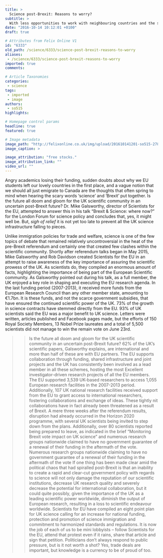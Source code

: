 ```yaml
---
title: >
  Science post-Brexit: Reasons to worry?
subtitle: >
  With less opportunities to work with neighbouring countries and the significant issue that is the loss of EU funding, scientists all over the UK are wondering what other ramifications are yet to come.
date: "2016-10-14 10:12:01 +0100"
draft: true

# Attributes from Felix Online V1
id: "6333"
old_path: /science/6333/science-post-brexit-reasons-to-worry
aliases:
 - /science/6333/science-post-brexit-reasons-to-worry
imported: true
comments:

# Article Taxonomies
categories:
 - science
tags:
 - imported
 - image
authors:
 - so515
highlights:

# Homepage control params
headline: true
featured: true

# Image metadata
image_path: "http://felixonline.co.uk/img/upload/201610141201-so515-27841264756_3fcc9ae4e3_o.jpg"
image_caption: >

image_attribution: "free stocks."
image_attribution_link: ""
video_url: ""
---
```


Angry academics losing their funding, sudden doubts about why we EU students left our lovely countries in the first place, and a vague notion that we should all just emigrate to Canada are the thoughts that often spring to mind when hearing the scary words ‘science’ and ‘Brexit’ put together. Is the future all doom and gloom for the UK scientific community in an uncertain post-Brexit future? Dr. Mike Galsworthy, director of Scientists for the EU, attempted to answer this in his talk “Brexit &amp; Science: where now?” for the London Forum for science policy and concludes that, yes, it might well be. But, *sigh of relief* it is not yet too late to prevent all the UK science infrastructure falling to pieces.

Unlike immigration policies for trade and welfare, science is one of the few topics of debate that remained relatively uncontroversial in the heat of the pre-Brexit referendum and certainly one that created few clashes within the scientific community. Shortly after referendum talks began in May 2015, Mike Galsworthy and Rob Davidson created Scientists for the EU in an attempt to raise awareness of the key importance of assuring the scientific prowess of the UK. As scientists do, they compiled an enormous amount of facts, highlighting the importance of being part of the European Scientific community. As Galsworthy pointed out during his talk, as a full member, the UK enjoyed a key role in shaping and executing the EU research agenda. In the last funding period (2007-2013), it received more funds from the European Research Council than any other member state, amounting to €1.7bn. It is these funds, and not the scarce government subsidies, that have ensured the continued scientific power of the UK. 73% of the growth in science contracts have stemmed directly from the EU. 93% of UK scientists said the EU was a major benefit to UK science. Letters were written, articles published and Facebook pages made, but the efforts of 150 Royal Society Members, 13 Nobel Prize laureates and a total of 5,500 scientists did not manage to win the remain vote on June 23rd.
> > Is the future all doom and gloom for the UK scientific community in an uncertain post-Brexit future?
62% of the UK’s scientific papers, Galsworthy explains, are international and more than half of these are with EU partners. The EU supports collaboration through funding, shared infrastructure and joint projects and the UK has consistently been involved as a lead member in all these schemes, hosting the most Excellent investigator-driven research projects of all the EU members. The EU supported 3,539 UK-based researchers to access 1,055 European research facilities in the 2007-2013 period. Additionally, 107 UK national research facilities received support from the EU to grant access to international researchers, fostering collaborations and exchange of ideas. These tightly nit collaborations have in fact already been threatened as a result of Brexit. A mere three weeks after the referendum results, disruption had already occurred in the Horizon 2020 programme, with several UK scientists being invited to step down from the plans. Additionally, over 80 scientists reported being prepared to leave, as indicated in the brief “Monitoring Brexit vote impact on UK science” and numerous research groups nationwide claimed to have no government guarantee of a renewal of their funding in the aftermath of the vote.
> > Numerous research groups nationwide claiming to have no government guarantee of a renewal of their funding in the aftermath of the vote
If one thing has been made clear amid the political chaos that had spiralled post-Brexit is that an inability to create a rapid and clear-cut government policy with regards to science will not only damage the reputation of our scientific institutions, decrease UK research quality and severely decrease the potential for international collaboration, but it could quite possibly, given the importance of the UK as a leading scientific power worldwide, diminish the output of European research, resulting in a loss to scientific endeavour worldwide. Scientists for EU have compiled an eight point plan for UK science calling for an increase for national funding, protection and promotion of science immigration and commitment to harmonized standards and regulations. It is now the job of each of us to be mini lobbyists – follow Scientists for the EU, attend that protest even if it rains, share that article and sign that petition. Politicians don’t always respond to public pressure, but is it not worth a shot? Yes, trade deals are important, but knowledge is a currency to be of proud of too.
